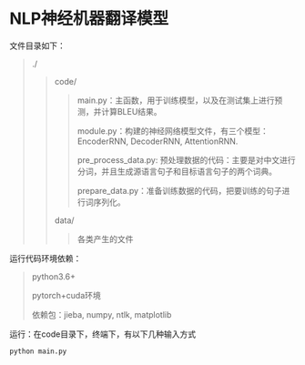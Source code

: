 # NLP神经机器翻译模型

文件目录如下：

> ./
>
> > code/
> >
> > > main.py：主函数，用于训练模型，以及在测试集上进行预测，并计算BLEU结果。
> > >
> > > module.py：构建的神经网络模型文件，有三个模型：EncoderRNN, DecoderRNN, AttentionRNN.
> > >
> > > pre_process_data.py: 预处理数据的代码：主要是对中文进行分词，并且生成源语言句子和目标语言句子的两个词典。
> > >
> > > prepare_data.py：准备训练数据的代码，把要训练的句子进行词序列化。
> >
> > data/
> >
> > > 各类产生的文件



运行代码环境依赖：

>python3.6+
>
>pytorch+cuda环境
>
>依赖包：jieba, numpy, ntlk, matplotlib

运行：在code目录下，终端下，有以下几种输入方式

```bash
python main.py 

```